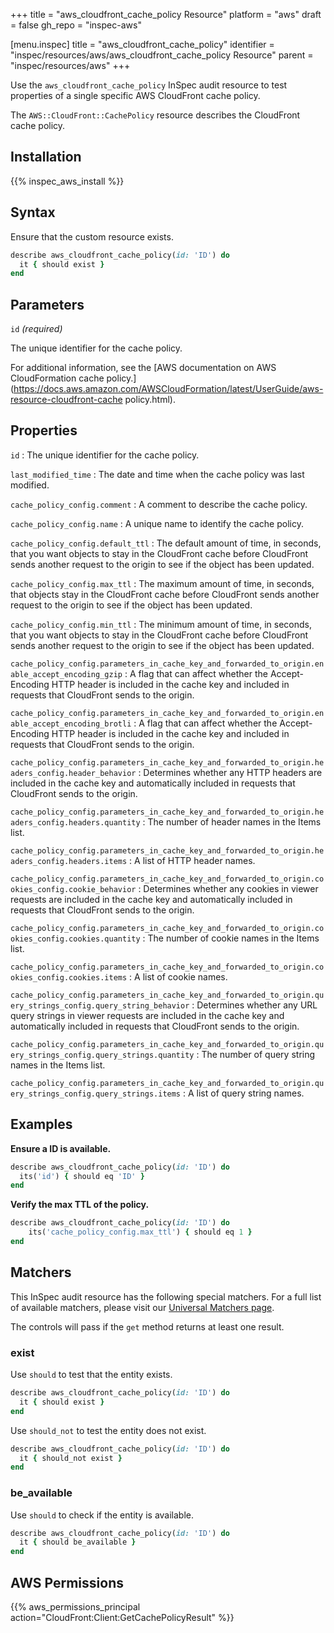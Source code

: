 +++
title = "aws_cloudfront_cache_policy Resource"
platform = "aws"
draft = false
gh_repo = "inspec-aws"

[menu.inspec]
title = "aws_cloudfront_cache_policy"
identifier = "inspec/resources/aws/aws_cloudfront_cache_policy Resource"
parent = "inspec/resources/aws"
+++

Use the `aws_cloudfront_cache_policy` InSpec audit resource to test properties of a single specific AWS CloudFront cache policy.

The `AWS::CloudFront::CachePolicy` resource describes the CloudFront cache policy.

## Installation

{{% inspec_aws_install %}}

## Syntax

Ensure that the custom resource exists.

```ruby
describe aws_cloudfront_cache_policy(id: 'ID') do
  it { should exist }
end
```

## Parameters

`id` _(required)_

The unique identifier for the cache policy.

For additional information, see the [AWS documentation on AWS CloudFormation cache policy.](https://docs.aws.amazon.com/AWSCloudFormation/latest/UserGuide/aws-resource-cloudfront-cache policy.html).

## Properties

`id`
: The unique identifier for the cache policy.

`last_modified_time`
: The date and time when the cache policy was last modified.

`cache_policy_config.comment`
: A comment to describe the cache policy.

`cache_policy_config.name`
: A unique name to identify the cache policy.

`cache_policy_config.default_ttl`
: The default amount of time, in seconds, that you want objects to stay in the CloudFront cache before CloudFront sends another request to the origin to see if the object has been updated.

`cache_policy_config.max_ttl`
: The maximum amount of time, in seconds, that objects stay in the CloudFront cache before CloudFront sends another request to the origin to see if the object has been updated.

`cache_policy_config.min_ttl`
: The minimum amount of time, in seconds, that you want objects to stay in the CloudFront cache before CloudFront sends another request to the origin to see if the object has been updated.

`cache_policy_config.parameters_in_cache_key_and_forwarded_to_origin.enable_accept_encoding_gzip`
: A flag that can affect whether the Accept-Encoding HTTP header is included in the cache key and included in requests that CloudFront sends to the origin.

`cache_policy_config.parameters_in_cache_key_and_forwarded_to_origin.enable_accept_encoding_brotli`
: A flag that can affect whether the Accept-Encoding HTTP header is included in the cache key and included in requests that CloudFront sends to the origin.

`cache_policy_config.parameters_in_cache_key_and_forwarded_to_origin.headers_config.header_behavior`
: Determines whether any HTTP headers are included in the cache key and automatically included in requests that CloudFront sends to the origin.

`cache_policy_config.parameters_in_cache_key_and_forwarded_to_origin.headers_config.headers.quantity`
: The number of header names in the Items list.

`cache_policy_config.parameters_in_cache_key_and_forwarded_to_origin.headers_config.headers.items`
: A list of HTTP header names.

`cache_policy_config.parameters_in_cache_key_and_forwarded_to_origin.cookies_config.cookie_behavior`
: Determines whether any cookies in viewer requests are included in the cache key and automatically included in requests that CloudFront sends to the origin.

`cache_policy_config.parameters_in_cache_key_and_forwarded_to_origin.cookies_config.cookies.quantity`
: The number of cookie names in the Items list.

`cache_policy_config.parameters_in_cache_key_and_forwarded_to_origin.cookies_config.cookies.items`
: A list of cookie names.

`cache_policy_config.parameters_in_cache_key_and_forwarded_to_origin.query_strings_config.query_string_behavior`
: Determines whether any URL query strings in viewer requests are included in the cache key and automatically included in requests that CloudFront sends to the origin.

`cache_policy_config.parameters_in_cache_key_and_forwarded_to_origin.query_strings_config.query_strings.quantity`
: The number of query string names in the Items list.

`cache_policy_config.parameters_in_cache_key_and_forwarded_to_origin.query_strings_config.query_strings.items`
: A list of query string names.

## Examples

**Ensure a ID is available.**

```ruby
describe aws_cloudfront_cache_policy(id: 'ID') do
  its('id') { should eq 'ID' }
end
```

**Verify the max TTL of the policy.**

```ruby
describe aws_cloudfront_cache_policy(id: 'ID') do
    its('cache_policy_config.max_ttl') { should eq 1 }
end
```

## Matchers

This InSpec audit resource has the following special matchers. For a full list of available matchers, please visit our [Universal Matchers page](https://www.inspec.io/docs/reference/matchers/).

The controls will pass if the `get` method returns at least one result.

### exist

Use `should` to test that the entity exists.

```ruby
describe aws_cloudfront_cache_policy(id: 'ID') do
  it { should exist }
end
```

Use `should_not` to test the entity does not exist.

```ruby
describe aws_cloudfront_cache_policy(id: 'ID') do
  it { should_not exist }
end
```

### be_available

Use `should` to check if the entity is available.

```ruby
describe aws_cloudfront_cache_policy(id: 'ID') do
  it { should be_available }
end
```

## AWS Permissions

{{% aws_permissions_principal action="CloudFront:Client:GetCachePolicyResult" %}}
